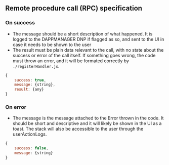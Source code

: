 ## Remote procedure call (RPC) specification

### On success

- The message should be a short description of what happened. It is logged to the DAPPMANAGER DNP if flagged as so, and sent to the UI in case it needs to be shown to the user
- The result must be plain data relevant to the call, with no state about the success or error of the call itself. If something goes wrong, the code must throw an error, and it will be formated correctly by `./registerHandler.js`.

```js
{
    success: true,
    message: {string},
    result: {any}
}
```

### On error

- The message is the message attached to the Error thrown in the code. It should be short and descriptive and it will likely be shown in the UI as a toast. The stack will also be accessible to the user through the userActionLogs.

```js
{
    success: false,
    message: {string}
}
```
